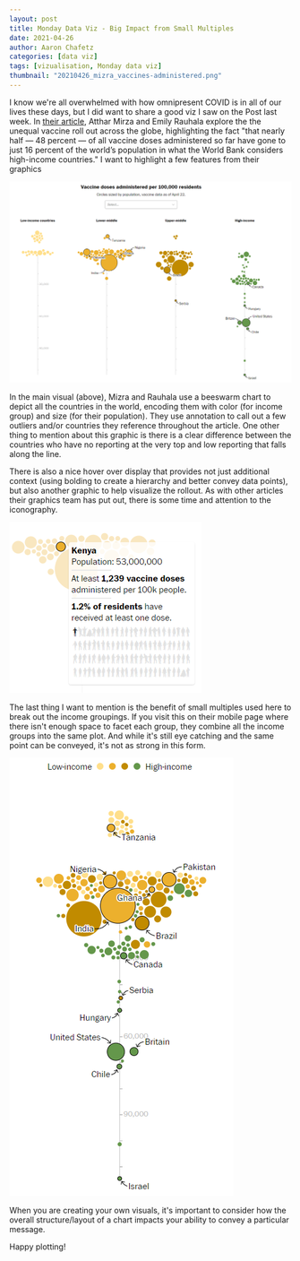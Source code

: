 ```yaml
---
layout: post
title: Monday Data Viz - Big Impact from Small Multiples
date: 2021-04-26
author: Aaron Chafetz
categories: [data viz]
tags: [vizualisation, Monday data viz]
thumbnail: "20210426_mizra_vaccines-administered.png"
---
```

I know we're all overwhelmed with how omnipresent COVID is in all of our lives these days, but I did want to share a good viz I saw on the Post last week. In [their article](https://www.washingtonpost.com/world/interactive/2021/coronavirus-vaccine-inequality-global/), Atthar Mirza and Emily Rauhala explore the the unequal vaccine roll out across the globe, highlighting the fact "that nearly half — 48 percent — of all vaccine doses administered so far have gone to just 16 percent of the world’s population in what the World Bank considers high-income countries." I want to highlight a few features from their graphics

![vaccines administered](/assets/images/posts/20210426_mizra_vaccines-administered.png)

In the main visual (above), Mizra and Rauhala use a beeswarm chart to depict all the countries in the world, encoding them with color (for income group) and size (for their population). They use annotation to call out a few outliers and/or countries they reference throughout the article. One other thing to mention about this graphic is there is a clear difference between the countries who have no reporting at the very top and low reporting that falls along the line.

There is also a nice hover over display that provides not just additional context (using bolding to create a hierarchy and better convey data points), but also another graphic to help visualize the rollout. As with other articles their graphics team has put out, there is some time and attention to the iconography. 

![hover over graphic](/assets/images/posts/20210426_mizra_hover-over-graphic.png)

The last thing I want to mention is the benefit of small multiples used here to break out the income groupings. If you visit this on their mobile page where there isn't enough space to facet each group, they combine all the income groups into the same plot. And while it's still eye catching and the same point can be conveyed, it's not as strong in this form.

![without small multiples](/assets/images/posts/20210426_mizra_sans-small-multiples.png)

When you are creating your own visuals, it's important to consider how the overall structure/layout of a chart impacts your ability to convey a particular message.

Happy plotting!